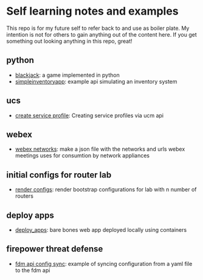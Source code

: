 # Self learning notes and examples
This repo is for my future self to refer back to and use as boiler plate. My intention is not for others to gain anything out of the content here. If you get something out looking anything in this repo, great!

## python
- [blackjack](/python/blackjack/): a game implemented in python
- [simpleinventoryapp](/simpleinventoryapp): example api simulating an inventory system

## ucs
- [create service profile](/ucs): Creating service profiles via ucm api

## webex
- [webex networks](/webex): make a json file with the networks and urls webex meetings uses for consumtion by network appliances

## initial configs for router lab
- [render configs](/lab-init): render bootstrap configurations for lab with n number of routers

## deploy apps
- [deploy_apps](/deploy-apps): bare bones web app deployed locally using containers

## firepower threat defense
- [fdm api config sync](/fdm): example of syncing configuration from a yaml file to the fdm api